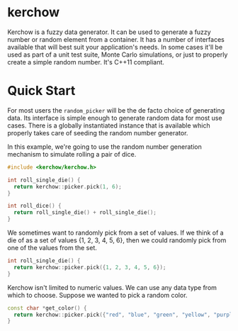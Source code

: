 # kerchow
Kerchow is a fuzzy data generator.  It can be used to generate a fuzzy number or random element from a container.  It has a number of interfaces available that will best suit your application's needs.  In some cases it'll be used as part of a unit test suite, Monte Carlo simulations, or just to properly create a simple random number.  It's C++11 compliant.

# Quick Start
For most users the `random_picker` will be the de facto choice of generating data.  Its interface is simple enough to generate random data for most use cases.  There is a globally instantiated instance that is available which properly takes care of seeding the random number generator.

In this example, we're going to use the random number generation mechanism to simulate rolling a pair of dice.
```cpp
#include <kerchow/kerchow.h>

int roll_single_die() {
  return kerchow::picker.pick(1, 6);
}

int roll_dice() {
  return roll_single_die() + roll_single_die();
}
```

We sometimes want to randomly pick from a set of values.  If we think of a die of as a set of values {1, 2, 3, 4, 5, 6}, then we could randomly pick from one of the values from the set.
```cpp
int roll_single_die() {
  return kerchow::picker.pick({1, 2, 3, 4, 5, 6});
}
```

Kerchow isn't limited to numeric values.  We can use any data type from which to choose.  Suppose we wanted to pick a random color.
```cpp
const char *get_color() {
  return kerchow::picker.pick({"red", "blue", "green", "yellow", "purple", "pink", "black", "white"});
}
```
